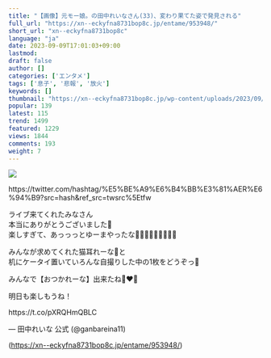 ```yaml
---
title: "【画像】元モー娘。の田中れいなさん(33)、変わり果てた姿で発見される"
full_url: "https://xn--eckyfna8731bop8c.jp/entame/953948/"
short_url: "xn--eckyfna8731bop8c"
language: "ja"
date: 2023-09-09T17:01:03+09:00
lastmod: 
draft: false
author: []
categories: ['エンタメ']
tags: ['息子', '悲報', '放火']
keywords: []
thumbnail: "https://xn--eckyfna8731bop8c.jp/wp-content/uploads/2023/09/187890c3.jpg"
popular: 139
latest: 115
trend: 1499
featured: 1229
views: 1844
comments: 193
weight: 7
---
```


![](https://xn--eckyfna8731bop8c.jp/wp-content/uploads/2023/09/187890c3.jpg)

<div><p dir='ltr' lang='ja'></p><p>https://twitter.com/hashtag/%E5%BE%A9%E6%B4%BB%E3%81%AER%E6%94%B9?src=hash&ref_src=twsrc%5Etfw</p><p>ライブ来てくれたみなさん<br>本当にありがとうございました🩵<br>楽しすぎて、あっっっとゆーまやったな🤦🏻‍♀️🤦🏼‍♀️🤦🏽‍♀️</p><p>みんなが求めてくれた猫耳れーな🐾と<br>机にケータイ置いていろんな自撮りした中の1枚をどうぞっ🐤</p><p>みんなで【おつかれーな】出来たね🙈❤️‍🔥</p><p>明日も楽しもうね！</p><p>https://t.co/pXRQHmQBLC</p><p>— 田中れいな 公式 (@ganbareina11)</p><p></p></div>

(https://xn--eckyfna8731bop8c.jp/entame/953948/)

